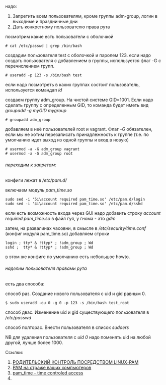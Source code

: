 надо:

1. Запретить всем пользователям, кроме группы adm-group, логин в выходные и праздничные дни
2. Дать конкретному пользователю права рута

посмотрим какие есть пользователи с оболочкой

    # cat /etc/passwd | grep /bin/bash

создадим пользователя test с оболочкой и паролем 123. если надо создать пользователя с добавлением в группы, используется флаг -G с перечислением групп.

    # useradd -p 123 -s /bin/bash test

если надо посмотреть в каких группах состоит пользователь, используется командап _id_

создаем группу adm_group. На чистой системе GID=1001. Если надо сделать группу с определенным GID, то команда будет иметь вид _groupadd -g myGID mygroup_

    # groupadd adm_group

добавляем в неё пользователей root и vagrant. Флаг _-G_ обязателен, если мы не хотим перезаписать принадлежность к группе (т.е. по умолчанию идет выход из одной группы и вход в новую)

    # usermod -a -G adm_group vagrant
    # usermod -a -G adm_group root

###### переходим к запретам:

конфиги лежат в _/etc/pam.d/_

включаем модуль _pam_time.so_

    sudo sed -i '5i\account required pam_time.so' /etc/pam.d/login
    sudo sed -i '4i\account required pam_time.so' /etc/pam.d/sshd 

если есть возможность входа через GUI надо добавить строку _account required pam_time.so_ в файл гуя, у гнома - это _gdm_

затем, на развалинах часовни, в смысле в _/etc/security/time.conf_ (конфиг модуля pam_time.so) добавляем строки

    login ; tty* & !ttyp* ; !adm_group ; Wd
    sshd ;  tty* & !ttyp* ; !adm_group ; Wd

в этом же конфиге по умолчанию есть небольшое howto. 

###### наделим пользователя правами рута

есть два способа:

cпособ раз. Создание нового пользователя с uid и gid равным 0.

    $ sudo useradd -ou 0 -g 0 -p 123 -s /bin/bash test_root
   
способ двас. Изменение uid и gid существующего пользователя в _/etc/passwd_

способ полторас. Внести пользователя в список _sudoers_

NB для удаления пользователя с _uid 0_ надо поменять uid на любой другой, лучше более 1000.

Ссылки:
1. [РОДИТЕЛЬСКИЙ КОНТРОЛЬ ПОСРЕДСТВОМ LINUX-PAM](https://xubuntu-ru.net/how-to/101-roditelskiy-kontrol-posredstvom-linux-pam.html)
2. [PAM на страже ваших компьютеров](http://rus-linux.net/lib.php?name=/MyLDP/sec/pam.html)
3. [pam_time - time controled access](http://linux-pam.org/Linux-PAM-html/sag-pam_time.html)
4. 
